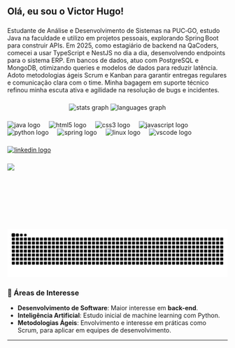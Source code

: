 <h2 align="left">Olá, eu sou o Victor Hugo!</h2>

###

<p align="left">Estudante de Análise e Desenvolvimento de Sistemas na PUC‑GO, estudo Java na faculdade e utilizo em projetos pessoais, explorando Spring Boot para construir APIs. Em 2025, como estagiário de backend na QaCoders, comecei a usar TypeScript e NestJS no dia a dia, desenvolvendo endpoints para o sistema ERP. Em bancos de dados, atuo com PostgreSQL e MongoDB, otimizando queries e modelos de dados para reduzir latência. Adoto metodologias ágeis Scrum e Kanban para garantir entregas regulares e comunicação clara com o time. Minha bagagem em suporte técnico refinou minha escuta ativa e agilidade na resolução de bugs e incidentes.</p>

###

<div align="center">
  <img src="https://github-readme-stats.vercel.app/api?username=VHAporfirium&hide_title=false&hide_rank=false&show_icons=true&include_all_commits=true&count_private=true&disable_animations=false&theme=dracula&locale=en&hide_border=false" height="150" alt="stats graph"  />
  <img src="https://github-readme-stats.vercel.app/api/top-langs?username=VHAporfirium&locale=en&hide_title=false&layout=compact&card_width=320&langs_count=5&theme=dracula&hide_border=false" height="150" alt="languages graph"  />
</div>

###

<div align="left">
  <img src="https://cdn.jsdelivr.net/gh/devicons/devicon/icons/java/java-original.svg" height="30" alt="java logo"  />
  <img width="12" />
  <img src="https://cdn.jsdelivr.net/gh/devicons/devicon/icons/html5/html5-original.svg" height="30" alt="html5 logo"  />
  <img width="12" />
  <img src="https://cdn.jsdelivr.net/gh/devicons/devicon/icons/css3/css3-original.svg" height="30" alt="css3 logo"  />
  <img width="12" />
  <img src="https://cdn.jsdelivr.net/gh/devicons/devicon/icons/javascript/javascript-original.svg" height="30" alt="javascript logo"  />
  <img width="12" />
  <img src="https://cdn.jsdelivr.net/gh/devicons/devicon/icons/python/python-original.svg" height="30" alt="python logo"  />
  <img width="12" />
  <img src="https://cdn.jsdelivr.net/gh/devicons/devicon/icons/spring/spring-original.svg" height="30" alt="spring logo"  />
  <img width="12" />
  <img src="https://cdn.jsdelivr.net/gh/devicons/devicon/icons/linux/linux-original.svg" height="30" alt="linux logo"  />
  <img width="12" />
  <img src="https://cdn.jsdelivr.net/gh/devicons/devicon/icons/vscode/vscode-original.svg" height="30" alt="vscode logo"  />
</div>

###

<div align="left">
  <a href="https://www.linkedin.com/in/victorhugoaguiarporfiro/" target="_blank">
    <img src="https://img.shields.io/static/v1?message=LinkedIn&logo=linkedin&label=&color=0077B5&logoColor=white&labelColor=&style=for-the-badge" height="35" alt="linkedin logo"  />
  </a>
</div>

###

<img align="left" height="150" src="https://www.alura.com.br/artigos/assets/hello-world-em-varias-linguagens/imagem1.gif"  />

###

<br clear="both">

<img src="https://raw.githubusercontent.com/VHAporfirium/VHAporfirium/output/snake.svg" alt="..." />

### 🎯 Áreas de Interesse

- **Desenvolvimento de Software**: Maior interesse em **back-end**.  
- **Inteligência Artificial**: Estudo inicial de machine learning com Python.  
- **Metodologias Ágeis**: Envolvimento e interesse em práticas como Scrum, para aplicar em equipes de desenvolvimento.  

---
